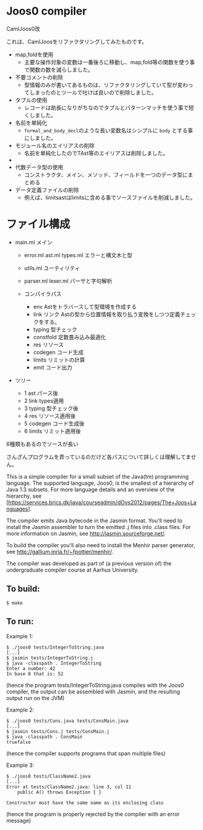 Joos0 compiler
==============

CamlJoos0改

これは、CamlJoosをリファクタリングしてみたものです。

- map,foldを使用
    - 主要な操作対象の変数は一番後ろに移動し、map,fold等の関数を使う事で関数の数を減らしました。
- 不要コメントの削除
    - 型情報のみが書いてあるものは、リファクタリングしていて型が変わってしまったのとツールで吐けば良いので削除しました。
- タプルの使用
    - レコードは助長になりがちなのでタプルとパターンマッチを使う事で短くしました。
- 名前を単純化
    - `formal_and_body_decl`のような長い変数名はシンプルに `body` とする事にしました。
- モジュール名のエイリアスの削除
    - 名前を単純化したのでTAst等のエイリアスは削除しました。
- 
- 代数データ型の使用
    - コンストラクタ、メイン、メソッド、フィールドを一つのデータ型にまとめる
- データ定義ファイルの削除
    - 例えば、limitsastはlimitsに含める事でソースファイルを削減しました。

# ファイル構成

- main.ml メイン
    - error.ml ast.ml types.ml エラーと構文木と型
    - utils.ml ユーティリティ
    - parser.ml lexer.ml パーサと字句解析

    - コンパイラパス
        - env Astをトラバースして型環境を作成する
        - link リンク Astの型から位置情報を取り払う変換をしつつ定義チェックをする。
        - typing 型チェック
        - constfold 定数畳み込み最適化
        - res リソース
        - codegen コード生成
        - limits リミットの計算
        - emit コード出力

- ツリー
    - 1 ast パース後
    - 2 link types適用
    - 3 typing 型チェック後
    - 4 res リソース適用後
    - 5 codegen コード生成後
    - 6 limits リミット適用後

6種類もあるのでソースが長い

さんざんプログラムを弄っているのだけど各パスについて詳しくは理解してません。


This is a simple compiler for a small subset of the Java(tm)
programming language. The supported language, Joos0, is the smallest
of a hierarchy of Java 1.3 subsets. For more language details and an
overview of the hierarchy, see
[https://services.brics.dk/java/courseadmin/dOvs2012/pages/The+Joos+Languages].

The compiler emits Java bytecode in the Jasmin format. You'll need to
install the Jasmin assembler to turn the emitted .j files into .class
files. For more information on Jasmin, see http://jasmin.sourceforge.net/.

To build the compiler you'll also need to install the Menhir parser
generator, see http://gallium.inria.fr/~fpottier/menhir/.

The compiler was developed as part of (a previous version of) the
undergraduate compiler course at Aarhus University.


To build:
---------

    $ make


To run:
-------

Example 1:

    $ ./joos0 tests/IntegerToString.java 
    [...]
    $ jasmin tests/IntegerToString.j
    $ java -classpath . IntegerToString
    Enter a number: 42
    In base 8 that is: 52

(hence the program tests/IntegerToString.java compiles with the Joos0
compiler, the output can be assembled with Jasmin, and the resulting
output run on the JVM)



Example 2:

    $ ./joos0 tests/Cons.java tests/ConsMain.java
    [...]
    $ jasmin tests/Cons.j tests/ConsMain.j
    $ java -classpath . ConsMain
    truefalse

(hence the compiler supports programs that span multiple files)



Example 3:

    $ ./joos0 tests/ClassName2.java 
    [...]
    Error at tests/ClassName2.java: line 3, col 11
        public A() throws Exception { }
    
    Constructor must have the same name as its enclosing class

(hence the program is properly rejected by the compiler with an error message)
